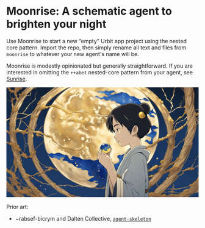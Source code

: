 #   Moonrise:  A schematic agent to brighten your night

Use Moonrise to start a new “empty” Urbit app project using the nested core pattern.  Import the repo, then simply rename all text and files from `moonrise` to whatever your new agent's name will be.

Moonrise is modestly opinionated but generally straightforward.  If you are interested in omitting the `++abet` nested-core pattern from your agent, see [Sunrise](https://github.com/sigilante/sunrise).

![](logo.jpg)

Prior art:

- ~rabsef-bicrym and Dalten Collective, [`agent-skeleton`](https://github.com/dalten-collective/agent-skeleton)
